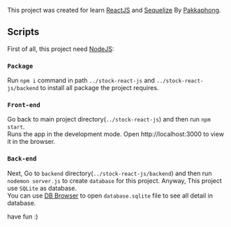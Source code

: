 This project was created for learn [ReactJS](https://reactjs.org/) and [Sequelize](https://sequelize.org/) By [Pakkaphong](https://www.facebook.com/near.n.river.14).

## Scripts

First of all, this project need [NodeJS](https://nodejs.org/en/):

### `Package`

Run `npm i` command in path `../stock-react-js` and `../stock-react-js/backend` to install all package the project requires.

### `Front-end`

Go back to main project directory(`../stock-react-js`) and then run `npm start`.<br />
Runs the app in the development mode.
Open http://localhost:3000 to view it in the browser.

### `Back-end`

Next, Go to `backend` directory(`../stock-react-js/backend`) and then run `nodemon server.js` to create `database` for this project.
Anyway, This project use `SQLite` as database.<br />
You can use [DB Browser](https://sqlitebrowser.org/) to open `database.sqlite` file to see all detail in database.

have fun :)